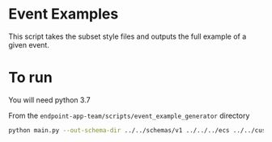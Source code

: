 # Event Examples
This script takes the subset style files and outputs the full example of a given event.

# To run
You will need python 3.7

From the `endpoint-app-team/scripts/event_example_generator` directory

```bash
python main.py --out-schema-dir ../../schemas/v1 ../../../ecs ../../custom_schemas ../../custom_subsets/elastic_endpoint/events/*.yaml test
```